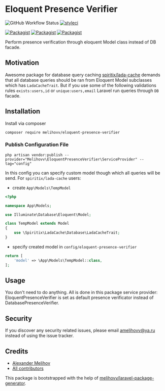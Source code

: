 # Eloquent Presence Verifier

![GitHub Workflow Status](https://img.shields.io/github/workflow/status/melihovv/eloquent-presence-verifier/run-php-tests?label=Tests)
[![styleci](https://styleci.io/repos/103585916/shield)](https://styleci.io/repos/103585916)

[![Packagist](https://img.shields.io/packagist/v/melihovv/eloquent-presence-verifier.svg)](https://packagist.org/packages/melihovv/eloquent-presence-verifier)
[![Packagist](https://poser.pugx.org/melihovv/eloquent-presence-verifier/d/total.svg)](https://packagist.org/packages/melihovv/eloquent-presence-verifier)
[![Packagist](https://img.shields.io/packagist/l/melihovv/eloquent-presence-verifier.svg)](https://packagist.org/packages/melihovv/eloquent-presence-verifier)

Perform presence verification through eloquent Model class instead of DB facade.

## Motivation

Awesome package for database query caching [spiritix/lada-cache](https://github.com/spiritix/lada-cache) demands
that all database queries should be ran from Eloquent Model subclasses which has `LadaCacheTrait`. But if you use
some of the following validations rules `exists:users,id` or `unique:users,email` Laravel run queries through `DB`
facade.

## Installation

Install via composer
```
composer require melihovv/eloquent-presence-verifier
```

### Publish Configuration File

```
php artisan vendor:publish --provider="Melihovv\EloquentPresenceVerifier\ServiceProvider" --tag="config"
```

In this config you can specify custom model though which all queries will be send.
For `spiritix/lada-cache` users:

- create `App\Models\TempModel`
```php
<?php

namespace App\Models;

use Illuminate\Database\Eloquent\Model;

class TempModel extends Model
{
    use \Spiritix\LadaCache\Database\LadaCacheTrait;
}
```

- specify created model in `config/eloquent-presence-verifier`
```php
return [
    'model' => \App\Models\TempModel::class,
];
```

## Usage

You don't need to do anything. All is done in this package service provider: EloquentPresenceVerifier is set as default
presence verificator instead of DatabasePresenceVerifier.

## Security

If you discover any security related issues, please email amelihovv@ya.ru
instead of using the issue tracker.

## Credits

- [Alexander Melihov](https://github.com/melihovv/eloquent-presence-verifier)
- [All contributors](https://github.com/melihovv/eloquent-presence-verifier/graphs/contributors)

This package is bootstrapped with the help of [melihovv/laravel-package-generator](https://github.com/melihovv/laravel-package-generator).
